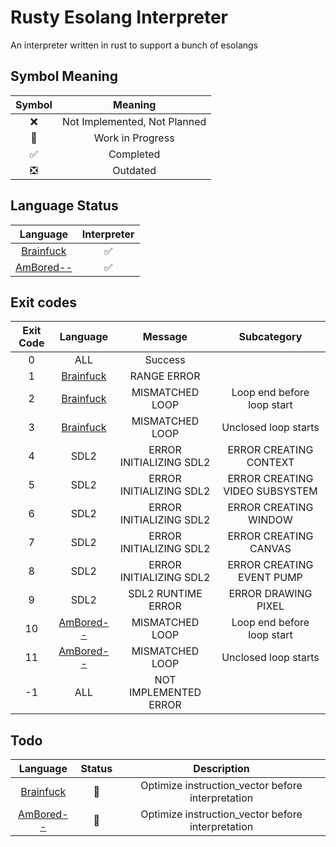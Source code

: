 # Rusty Esolang Interpreter

An interpreter written in rust to support a bunch of esolangs

## Symbol Meaning

|Symbol|Meaning|
|:-:|:-:|
|:x:|Not Implemented, Not Planned|
|:construction:|Work in Progress|
|:white_check_mark:|Completed|
|:negative_squared_cross_mark:|Outdated|

## Language Status

|Language|Interpreter|
|:-:|:-:|
|[Brainfuck](https://esolangs.org/wiki/Brainfuck)|:white_check_mark:|
|[AmBored--](https://esolangs.org/wiki/AmBored--)|:white_check_mark:|

## Exit codes

|Exit Code|Language|Message|Subcategory|
|:-:|:-:|:-:|:-:|
|0|ALL|Success||
|1|[Brainfuck](https://esolangs.org/wiki/Brainfuck)|RANGE ERROR||
|2|[Brainfuck](https://esolangs.org/wiki/Brainfuck)|MISMATCHED LOOP|Loop end before loop start|
|3|[Brainfuck](https://esolangs.org/wiki/Brainfuck)|MISMATCHED LOOP|Unclosed loop starts|
|4|SDL2|ERROR INITIALIZING SDL2|ERROR CREATING CONTEXT|
|5|SDL2|ERROR INITIALIZING SDL2|ERROR CREATING VIDEO SUBSYSTEM|
|6|SDL2|ERROR INITIALIZING SDL2|ERROR CREATING WINDOW|
|7|SDL2|ERROR INITIALIZING SDL2|ERROR CREATING CANVAS|
|8|SDL2|ERROR INITIALIZING SDL2|ERROR CREATING EVENT PUMP|
|9|SDL2|SDL2 RUNTIME ERROR|ERROR DRAWING PIXEL|
|10|[AmBored--](https://esolangs.org/wiki/AmBored--)|MISMATCHED LOOP|Loop end before loop start|
|11|[AmBored--](https://esolangs.org/wiki/AmBored--)|MISMATCHED LOOP|Unclosed loop starts|
|-1|ALL|NOT IMPLEMENTED ERROR|

## Todo

|Language|Status|Description|
|:-:|:-:|:-:|
|[Brainfuck](https://esolangs.org/wiki/Brainfuck)|:construction:|Optimize instruction_vector before interpretation|
|[AmBored--](https://esolangs.org/wiki/AmBored--)|:construction:|Optimize instruction_vector before interpretation|
